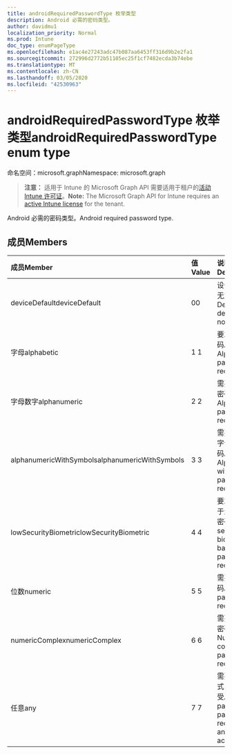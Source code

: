 ```yaml
---
title: androidRequiredPasswordType 枚举类型
description: Android 必需的密码类型。
author: davidmu1
localization_priority: Normal
ms.prod: Intune
doc_type: enumPageType
ms.openlocfilehash: e1ac4e27243adc47b087aa6453ff316d9b2e2fa1
ms.sourcegitcommit: 272996d2772b51105ec25f1cf7482ecda3b74ebe
ms.translationtype: MT
ms.contentlocale: zh-CN
ms.lasthandoff: 03/05/2020
ms.locfileid: "42530963"
---
```

# <a name="androidrequiredpasswordtype-enum-type"></a><span data-ttu-id="9ff15-103">androidRequiredPasswordType 枚举类型</span><span class="sxs-lookup"><span data-stu-id="9ff15-103">androidRequiredPasswordType enum type</span></span>

<span data-ttu-id="9ff15-104">命名空间：microsoft.graph</span><span class="sxs-lookup"><span data-stu-id="9ff15-104">Namespace: microsoft.graph</span></span>

> <span data-ttu-id="9ff15-105">**注意：** 适用于 Intune 的 Microsoft Graph API 需要适用于租户的[活动 Intune 许可证](https://go.microsoft.com/fwlink/?linkid=839381)。</span><span class="sxs-lookup"><span data-stu-id="9ff15-105">**Note:** The Microsoft Graph API for Intune requires an [active Intune license](https://go.microsoft.com/fwlink/?linkid=839381) for the tenant.</span></span>

<span data-ttu-id="9ff15-106">Android 必需的密码类型。</span><span class="sxs-lookup"><span data-stu-id="9ff15-106">Android required password type.</span></span>

## <a name="members"></a><span data-ttu-id="9ff15-107">成员</span><span class="sxs-lookup"><span data-stu-id="9ff15-107">Members</span></span>
|<span data-ttu-id="9ff15-108">成员</span><span class="sxs-lookup"><span data-stu-id="9ff15-108">Member</span></span>|<span data-ttu-id="9ff15-109">值</span><span class="sxs-lookup"><span data-stu-id="9ff15-109">Value</span></span>|<span data-ttu-id="9ff15-110">说明</span><span class="sxs-lookup"><span data-stu-id="9ff15-110">Description</span></span>|
|:---|:---|:---|
|<span data-ttu-id="9ff15-111">deviceDefault</span><span class="sxs-lookup"><span data-stu-id="9ff15-111">deviceDefault</span></span>|<span data-ttu-id="9ff15-112">0</span><span class="sxs-lookup"><span data-stu-id="9ff15-112">0</span></span>|<span data-ttu-id="9ff15-113">设备默认值，无意向。</span><span class="sxs-lookup"><span data-stu-id="9ff15-113">Device default value, no intent.</span></span>|
|<span data-ttu-id="9ff15-114">字母</span><span class="sxs-lookup"><span data-stu-id="9ff15-114">alphabetic</span></span>|<span data-ttu-id="9ff15-115">1 </span><span class="sxs-lookup"><span data-stu-id="9ff15-115">1</span></span>|<span data-ttu-id="9ff15-116">要求字母密码。</span><span class="sxs-lookup"><span data-stu-id="9ff15-116">Alphabetic password required.</span></span>|
|<span data-ttu-id="9ff15-117">字母数字</span><span class="sxs-lookup"><span data-stu-id="9ff15-117">alphanumeric</span></span>|<span data-ttu-id="9ff15-118">2 </span><span class="sxs-lookup"><span data-stu-id="9ff15-118">2</span></span>|<span data-ttu-id="9ff15-119">需要字母数字密码。</span><span class="sxs-lookup"><span data-stu-id="9ff15-119">Alphanumeric password required.</span></span>|
|<span data-ttu-id="9ff15-120">alphanumericWithSymbols</span><span class="sxs-lookup"><span data-stu-id="9ff15-120">alphanumericWithSymbols</span></span>|<span data-ttu-id="9ff15-121">3 </span><span class="sxs-lookup"><span data-stu-id="9ff15-121">3</span></span>|<span data-ttu-id="9ff15-122">需要带符号的字母数字密码。</span><span class="sxs-lookup"><span data-stu-id="9ff15-122">Alphanumeric with symbols password required.</span></span>|
|<span data-ttu-id="9ff15-123">lowSecurityBiometric</span><span class="sxs-lookup"><span data-stu-id="9ff15-123">lowSecurityBiometric</span></span>|<span data-ttu-id="9ff15-124">4 </span><span class="sxs-lookup"><span data-stu-id="9ff15-124">4</span></span>|<span data-ttu-id="9ff15-125">要求低安全基于生物特征的密码。</span><span class="sxs-lookup"><span data-stu-id="9ff15-125">Low security biometrics based password required.</span></span>|
|<span data-ttu-id="9ff15-126">位数</span><span class="sxs-lookup"><span data-stu-id="9ff15-126">numeric</span></span>|<span data-ttu-id="9ff15-127">5 </span><span class="sxs-lookup"><span data-stu-id="9ff15-127">5</span></span>|<span data-ttu-id="9ff15-128">需要数字密码。</span><span class="sxs-lookup"><span data-stu-id="9ff15-128">Numeric password required.</span></span>|
|<span data-ttu-id="9ff15-129">numericComplex</span><span class="sxs-lookup"><span data-stu-id="9ff15-129">numericComplex</span></span>|<span data-ttu-id="9ff15-130">6 </span><span class="sxs-lookup"><span data-stu-id="9ff15-130">6</span></span>|<span data-ttu-id="9ff15-131">需要数字复杂密码。</span><span class="sxs-lookup"><span data-stu-id="9ff15-131">Numeric complex password required.</span></span>|
|<span data-ttu-id="9ff15-132">任意</span><span class="sxs-lookup"><span data-stu-id="9ff15-132">any</span></span>|<span data-ttu-id="9ff15-133">7 </span><span class="sxs-lookup"><span data-stu-id="9ff15-133">7</span></span>|<span data-ttu-id="9ff15-134">需要密码或模式，可以接受。</span><span class="sxs-lookup"><span data-stu-id="9ff15-134">A password or pattern is required, and any is acceptable.</span></span>|




